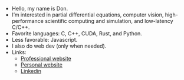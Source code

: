 - Hello, my name is Don.
- I’m interested in partial differential equations, computer vision, high-performance scientific computing and simulation, and low-latency C/C++.
- Favorite languages: C, C++, CUDA, Rust, and Python.
- Less favorable: Javascript.
- I also do web dev (only when needed).
- Links:
  * [Professional website](https://ddonle.com/)
  * [Personal website](https://neumanncondition.com/)
  * [Linkedin](https://www.linkedin.com/in/don-d-le/)

<!---
Continuum3416/Continuum3416 is a ✨ special ✨ repository because its `README.md` (this file) appears on your GitHub profile.
You can click the Preview link to take a look at your changes.
--->

